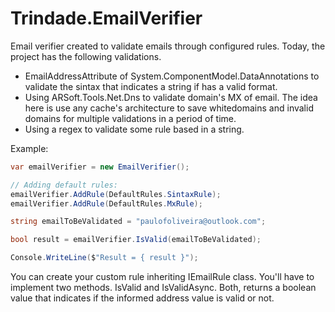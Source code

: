 # Trindade.EmailVerifier

Email verifier created to validate emails through configured rules. Today, the project has the following validations.

- EmailAddressAttribute of System.ComponentModel.DataAnnotations to validate the sintax that indicates a string if has a valid format.
- Using ARSoft.Tools.Net.Dns to validate domain's MX of email. The idea here is use any cache's architecture to save whitedomains and invalid domains for multiple validations in a period of time.
- Using a regex to validate some rule based in a string.

Example:

```cs
var emailVerifier = new EmailVerifier();

// Adding default rules:
emailVerifier.AddRule(DefaultRules.SintaxRule);
emailVerifier.AddRule(DefaultRules.MxRule);

string emailToBeValidated = "paulofoliveira@outlook.com";

bool result = emailVerifier.IsValid(emailToBeValidated);

Console.WriteLine($"Result = { result }");

```
You can create your custom rule inheriting IEmailRule class. You'll have to implement two methods. IsValid and IsValidAsync. Both, returns a boolean value that indicates if the informed address value is valid or not.
